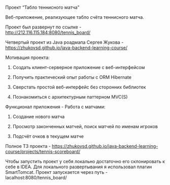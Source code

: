 Проект “Табло теннисного матча”

Веб-приложение, реализующее табло счёта теннисного матча.

Проект был развернут по ссылке - http://212.116.115.184:8080/tennis_board/

Четвертый проект из Java роадмапа Сергея Жукова - https://zhukovsd.github.io/java-backend-learning-course/

Мотивация проекта:

1. Создать клиент-серверное приложение с веб-интерфейсом

2. Получить практический опыт работы с ORM Hibernate

3. Сверстать простой веб-интерфейс без сторонних библиотек

4. Познакомиться с архитектурным паттерном MVC(S)
   
Функционал приложения - 
Работа с матчами:

1. Создание нового матча

2. Просмотр законченных матчей, поиск матчей по именам игроков

3. Подсчёт очков в текущем матче

Полное ТЗ проекта - https://zhukovsd.github.io/java-backend-learning-course/projects/tennis-scoreboard/

Чтобы запустить проект у себя локально достаточно его склонировать к себе в IDEA. Для локального развертывания я использовал плагин SmartTomcat. Проект запускается через путь - lacalhost:8080/tennis_board/
